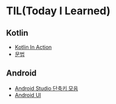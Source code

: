 # TIL(Today I Learned)

## Kotlin
* [Kotlin In Action](https://github.com/KyungHwa0/TIL/blob/main/Kotlin/Kotlin_in_action.md)
* [문법](https://github.com/KyungHwa0/TIL/blob/main/Kotlin/%EB%AC%B8%EB%B2%95.md)

## Android
* [Android Studio 단축키 모음](https://github.com/KyungHwa0/TIL/blob/main/Android/Android%20Studio%20%EB%8B%A8%EC%B6%95%ED%82%A4%20%EB%AA%A8%EC%9D%8C.md)
* [Android UI](https://github.com/KyungHwa0/TIL/blob/main/Android/AndroidUI)